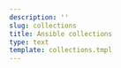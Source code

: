 ```yaml
---
description: ''
slug: collections
title: Ansible collections
type: text
template: collections.tmpl
---
```


